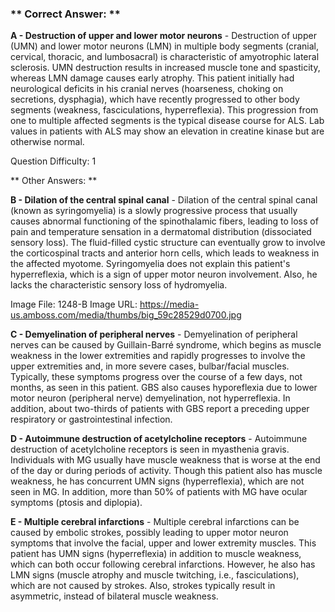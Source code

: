 ### ** Correct Answer: **

**A - Destruction of upper and lower motor neurons** - Destruction of upper (UMN) and lower motor neurons (LMN) in multiple body segments (cranial, cervical, thoracic, and lumbosacral) is characteristic of amyotrophic lateral sclerosis. UMN destruction results in increased muscle tone and spasticity, whereas LMN damage causes early atrophy. This patient initially had neurological deficits in his cranial nerves (hoarseness, choking on secretions, dysphagia), which have recently progressed to other body segments (weakness, fasciculations, hyperreflexia). This progression from one to multiple affected segments is the typical disease course for ALS. Lab values in patients with ALS may show an elevation in creatine kinase but are otherwise normal.

Question Difficulty: 1

** Other Answers: **

**B - Dilation of the central spinal canal** - Dilation of the central spinal canal (known as syringomyelia) is a slowly progressive process that usually causes abnormal functioning of the spinothalamic fibers, leading to loss of pain and temperature sensation in a dermatomal distribution (dissociated sensory loss). The fluid-filled cystic structure can eventually grow to involve the corticospinal tracts and anterior horn cells, which leads to weakness in the affected myotome. Syringomyelia does not explain this patient's hyperreflexia, which is a sign of upper motor neuron involvement. Also, he lacks the characteristic sensory loss of hydromyelia.

Image File: 1248-B
Image URL: https://media-us.amboss.com/media/thumbs/big_59c28529d0700.jpg

**C - Demyelination of peripheral nerves** - Demyelination of peripheral nerves can be caused by Guillain-Barré syndrome, which begins as muscle weakness in the lower extremities and rapidly progresses to involve the upper extremities and, in more severe cases, bulbar/facial muscles. Typically, these symptoms progress over the course of a few days, not months, as seen in this patient. GBS also causes hyporeflexia due to lower motor neuron (peripheral nerve) demyelination, not hyperreflexia. In addition, about two-thirds of patients with GBS report a preceding upper respiratory or gastrointestinal infection.

**D - Autoimmune destruction of acetylcholine receptors** - Autoimmune destruction of acetylcholine receptors is seen in myasthenia gravis. Individuals with MG usually have muscle weakness that is worse at the end of the day or during periods of activity. Though this patient also has muscle weakness, he has concurrent UMN signs (hyperreflexia), which are not seen in MG. In addition, more than 50% of patients with MG have ocular symptoms (ptosis and diplopia).

**E - Multiple cerebral infarctions** - Multiple cerebral infarctions can be caused by embolic strokes, possibly leading to upper motor neuron symptoms that involve the facial, upper and lower extremity muscles. This patient has UMN signs (hyperreflexia) in addition to muscle weakness, which can both occur following cerebral infarctions. However, he also has LMN signs (muscle atrophy and muscle twitching, i.e., fasciculations), which are not caused by strokes. Also, strokes typically result in asymmetric, instead of bilateral muscle weakness.

